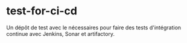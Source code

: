 # test-for-ci-cd

Un dépôt de test avec le nécessaires pour faire des tests d'intégration continue avec Jenkins, Sonar et artifactory.